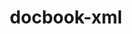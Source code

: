 ---
title: "docbook-xml"
layout: cache
categories: [package, develop-2023-05-18]
meta: {"versions": ["4.5"], "compilers": ["gcc@=11.1.0", "gcc@=7.3.1", "gcc@=7.5.0"], "oss": ["amzn2", "ubuntu18.04", "ubuntu20.04"], "platforms": ["linux"], "targets": ["aarch64", "neoverse_n1", "ppc64le", "x86_64_v3"], "stacks": ["aws-isc", "aws-isc-aarch64", "e4s", "e4s-power", "radiuss", "root"], "num_specs": 6, "num_specs_by_stack": {"root": 6, "aws-isc-aarch64": 2, "aws-isc": 1, "radiuss": 1, "e4s-power": 1, "e4s": 1}}
spec_details: [{"hash": "yxs4tvagmtadi66fdr2tpy5ws3yeirse", "compiler": "gcc@=7.3.1", "versions": ["4.5"], "os": "amzn2", "platform": "linux", "target": "aarch64", "variants": ["build_system=generic"], "stacks": ["root", "aws-isc-aarch64"], "size": "-", "tarball": "https://binaries.spack.io/develop-2023-05-18/build_cache/linux-amzn2-aarch64/gcc-7.3.1/docbook-xml-4.5/linux-amzn2-aarch64-gcc-7.3.1-docbook-xml-4.5-yxs4tvagmtadi66fdr2tpy5ws3yeirse.spack"}, {"hash": "iwh6uahuuvukpzlpiew4sbeg2n74fctd", "compiler": "gcc@=7.3.1", "versions": ["4.5"], "os": "amzn2", "platform": "linux", "target": "neoverse_n1", "variants": ["build_system=generic"], "stacks": ["root", "aws-isc-aarch64"], "size": "-", "tarball": "https://binaries.spack.io/develop-2023-05-18/build_cache/linux-amzn2-neoverse_n1/gcc-7.3.1/docbook-xml-4.5/linux-amzn2-neoverse_n1-gcc-7.3.1-docbook-xml-4.5-iwh6uahuuvukpzlpiew4sbeg2n74fctd.spack"}, {"hash": "gmfkqzuus37z67uzgo32rl3p2kvy3i4v", "compiler": "gcc@=7.3.1", "versions": ["4.5"], "os": "amzn2", "platform": "linux", "target": "x86_64_v3", "variants": ["build_system=generic"], "stacks": ["root", "aws-isc"], "size": "-", "tarball": "https://binaries.spack.io/develop-2023-05-18/build_cache/linux-amzn2-x86_64_v3/gcc-7.3.1/docbook-xml-4.5/linux-amzn2-x86_64_v3-gcc-7.3.1-docbook-xml-4.5-gmfkqzuus37z67uzgo32rl3p2kvy3i4v.spack"}, {"hash": "oddon3didodt2rgyrylyxmkqqojrbmck", "compiler": "gcc@=7.5.0", "versions": ["4.5"], "os": "ubuntu18.04", "platform": "linux", "target": "x86_64_v3", "variants": ["build_system=generic"], "stacks": ["radiuss", "root"], "size": "-", "tarball": "https://binaries.spack.io/develop-2023-05-18/build_cache/linux-ubuntu18.04-x86_64_v3/gcc-7.5.0/docbook-xml-4.5/linux-ubuntu18.04-x86_64_v3-gcc-7.5.0-docbook-xml-4.5-oddon3didodt2rgyrylyxmkqqojrbmck.spack"}, {"hash": "fsafiutcagy7arvft7o77qf2ethwnsom", "compiler": "gcc@=11.1.0", "versions": ["4.5"], "os": "ubuntu20.04", "platform": "linux", "target": "ppc64le", "variants": ["build_system=generic"], "stacks": ["root", "e4s-power"], "size": "-", "tarball": "https://binaries.spack.io/develop-2023-05-18/build_cache/linux-ubuntu20.04-ppc64le/gcc-11.1.0/docbook-xml-4.5/linux-ubuntu20.04-ppc64le-gcc-11.1.0-docbook-xml-4.5-fsafiutcagy7arvft7o77qf2ethwnsom.spack"}, {"hash": "oawrmv47aputbof2zamnxf2txtarkib5", "compiler": "gcc@=11.1.0", "versions": ["4.5"], "os": "ubuntu20.04", "platform": "linux", "target": "x86_64_v3", "variants": ["build_system=generic"], "stacks": ["e4s", "root"], "size": "-", "tarball": "https://binaries.spack.io/develop-2023-05-18/build_cache/linux-ubuntu20.04-x86_64_v3/gcc-11.1.0/docbook-xml-4.5/linux-ubuntu20.04-x86_64_v3-gcc-11.1.0-docbook-xml-4.5-oawrmv47aputbof2zamnxf2txtarkib5.spack"}]
---